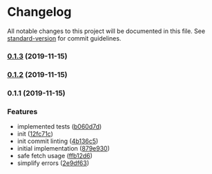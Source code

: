 # Changelog

All notable changes to this project will be documented in this file. See [standard-version](https://github.com/conventional-changelog/standard-version) for commit guidelines.

### [0.1.3](https://github.com/asyarb/simple-gql/compare/v0.1.2...v0.1.3) (2019-11-15)

### [0.1.2](https://github.com/asyarb/simple-gql/compare/v0.1.1...v0.1.2) (2019-11-15)

### 0.1.1 (2019-11-15)


### Features

* implemented tests ([b060d7d](https://github.com/asyarb/simple-gql/commit/b060d7d1c26ea22c869ed0f20772133fd624b3c4))
* init ([12fc71c](https://github.com/asyarb/simple-gql/commit/12fc71c9b9458ca6b70f6dcbaa1bbc4685e29972))
* init commit linting ([4b136c5](https://github.com/asyarb/simple-gql/commit/4b136c5e98500acb87de99b88163243c433a98e3))
* initial implementation ([879e930](https://github.com/asyarb/simple-gql/commit/879e9304110f35af3836d05a2a51bbaf355cbcd0))
* safe fetch usage ([ffb12d6](https://github.com/asyarb/simple-gql/commit/ffb12d6acc70c92bdd400983fe255f2c07438c44))
* simplify errors ([2e9df63](https://github.com/asyarb/simple-gql/commit/2e9df6394ffcca5b96db8ce900c838dbe5520793))

